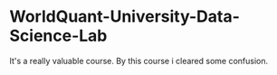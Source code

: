 # WorldQuant-University-Data-Science-Lab
It's a really valuable course. By this course i cleared some confusion.
